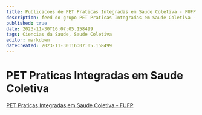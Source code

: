 ```yaml
---
title: Publicacoes de PET Praticas Integradas em Saude Coletiva - FUFP
description: feed do grupo PET Praticas Integradas em Saude Coletiva - FUFP
published: true
date: 2023-11-30T16:07:05.158499
tags: Ciencias da Saude, Saude Coletiva
editor: markdown
dateCreated: 2023-11-30T16:07:05.158499
---
```


# PET Praticas Integradas em Saude Coletiva
[PET Praticas Integradas em Saude Coletiva - FUFP](/grupo/35PETPraticasIntegradasemSaudeColetivaFUFP.md)